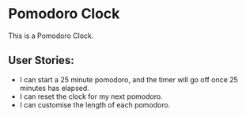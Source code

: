 # Pomodoro Clock
This is a Pomodoro Clock.

## User Stories:
- I can start a 25 minute pomodoro, and the timer will go off once 25 minutes has elapsed.
- I can reset the clock for my next pomodoro.
- I can customise the length of each pomodoro.


